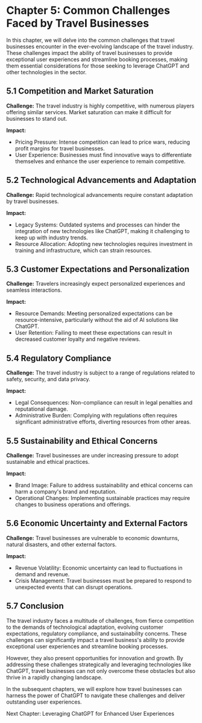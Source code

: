 Chapter 5: Common Challenges Faced by Travel Businesses
=======================================================

In this chapter, we will delve into the common challenges that travel businesses encounter in the ever-evolving landscape of the travel industry. These challenges impact the ability of travel businesses to provide exceptional user experiences and streamline booking processes, making them essential considerations for those seeking to leverage ChatGPT and other technologies in the sector.

5.1 Competition and Market Saturation
-------------------------------------

**Challenge:** The travel industry is highly competitive, with numerous players offering similar services. Market saturation can make it difficult for businesses to stand out.

**Impact:**

* Pricing Pressure: Intense competition can lead to price wars, reducing profit margins for travel businesses.
* User Experience: Businesses must find innovative ways to differentiate themselves and enhance the user experience to remain competitive.

5.2 Technological Advancements and Adaptation
---------------------------------------------

**Challenge:** Rapid technological advancements require constant adaptation by travel businesses.

**Impact:**

* Legacy Systems: Outdated systems and processes can hinder the integration of new technologies like ChatGPT, making it challenging to keep up with industry trends.
* Resource Allocation: Adopting new technologies requires investment in training and infrastructure, which can strain resources.

5.3 Customer Expectations and Personalization
---------------------------------------------

**Challenge:** Travelers increasingly expect personalized experiences and seamless interactions.

**Impact:**

* Resource Demands: Meeting personalized expectations can be resource-intensive, particularly without the aid of AI solutions like ChatGPT.
* User Retention: Failing to meet these expectations can result in decreased customer loyalty and negative reviews.

5.4 Regulatory Compliance
-------------------------

**Challenge:** The travel industry is subject to a range of regulations related to safety, security, and data privacy.

**Impact:**

* Legal Consequences: Non-compliance can result in legal penalties and reputational damage.
* Administrative Burden: Complying with regulations often requires significant administrative efforts, diverting resources from other areas.

5.5 Sustainability and Ethical Concerns
---------------------------------------

**Challenge:** Travel businesses are under increasing pressure to adopt sustainable and ethical practices.

**Impact:**

* Brand Image: Failure to address sustainability and ethical concerns can harm a company's brand and reputation.
* Operational Changes: Implementing sustainable practices may require changes to business operations and offerings.

5.6 Economic Uncertainty and External Factors
---------------------------------------------

**Challenge:** Travel businesses are vulnerable to economic downturns, natural disasters, and other external factors.

**Impact:**

* Revenue Volatility: Economic uncertainty can lead to fluctuations in demand and revenue.
* Crisis Management: Travel businesses must be prepared to respond to unexpected events that can disrupt operations.

5.7 Conclusion
--------------

The travel industry faces a multitude of challenges, from fierce competition to the demands of technological adaptation, evolving customer expectations, regulatory compliance, and sustainability concerns. These challenges can significantly impact a travel business's ability to provide exceptional user experiences and streamline booking processes.

However, they also present opportunities for innovation and growth. By addressing these challenges strategically and leveraging technologies like ChatGPT, travel businesses can not only overcome these obstacles but also thrive in a rapidly changing landscape.

In the subsequent chapters, we will explore how travel businesses can harness the power of ChatGPT to navigate these challenges and deliver outstanding user experiences.

Next Chapter: Leveraging ChatGPT for Enhanced User Experiences
